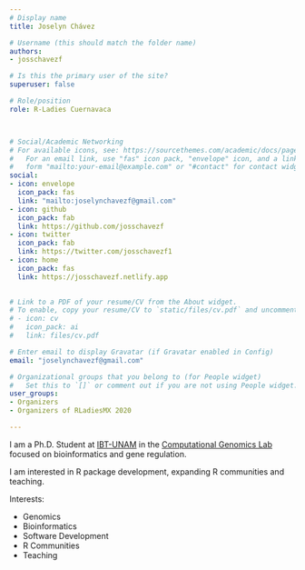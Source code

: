 ```yaml
---
# Display name
title: Joselyn Chávez

# Username (this should match the folder name)
authors:
- josschavezf

# Is this the primary user of the site?
superuser: false

# Role/position
role: R-Ladies Cuernavaca



# Social/Academic Networking
# For available icons, see: https://sourcethemes.com/academic/docs/page-builder/#icons
#   For an email link, use "fas" icon pack, "envelope" icon, and a link in the
#   form "mailto:your-email@example.com" or "#contact" for contact widget.
social:
- icon: envelope
  icon_pack: fas
  link: "mailto:joselynchavezf@gmail.com" 
- icon: github
  icon_pack: fab
  link: https://github.com/josschavezf
- icon: twitter
  icon_pack: fab
  link: https://twitter.com/josschavezf1
- icon: home
  icon_pack: fas
  link: https://josschavezf.netlify.app

  
# Link to a PDF of your resume/CV from the About widget.
# To enable, copy your resume/CV to `static/files/cv.pdf` and uncomment the lines below.
# - icon: cv
#   icon_pack: ai
#   link: files/cv.pdf

# Enter email to display Gravatar (if Gravatar enabled in Config)
email: "joselynchavezf@gmail.com"

# Organizational groups that you belong to (for People widget)
#   Set this to `[]` or comment out if you are not using People widget.
user_groups:
- Organizers
- Organizers of RLadiesMX 2020

---
```


I am a Ph.D. Student at [IBT-UNAM](https://ww.ibt.unam.mx) in the [Computational Genomics Lab](https://biocomputo.ibt.unam.mx) focused on bioinformatics and gene regulation. 

I am interested in R package development, expanding R communities and teaching.


Interests:

- Genomics
- Bioinformatics
- Software Development
- R Communities
- Teaching
